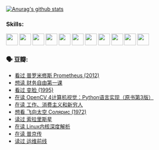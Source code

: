 
[![Anurag's github stats](https://github-readme-stats.vercel.app/api?username=w940853815)](https://github.com/anuraghazra/github-readme-stats)

### Skills:

<code><img height="32" src="https://cdn.jsdelivr.net/npm/simple-icons@v5/icons/python.svg"></code>
<code><img height="32" src="https://cdn.jsdelivr.net/npm/simple-icons@v5/icons/javascript.svg"></code>
<code><img height="32" src="https://cdn.jsdelivr.net/npm/simple-icons@v5/icons/django.svg"></code>
<code><img height="32" src="https://cdn.jsdelivr.net/npm/simple-icons@v5/icons/flask.svg"></code>
<code><img height="32" src="https://cdn.jsdelivr.net/npm/simple-icons@v5/icons/vuetify.svg"></code>
<code><img height="32" src="https://cdn.jsdelivr.net/npm/simple-icons@v5/icons/git.svg"></code>
<code><img height="32" src="https://cdn.jsdelivr.net/npm/simple-icons@v5/icons/docker.svg"></code>
<code><img height="32" src="https://cdn.jsdelivr.net/npm/simple-icons@v5/icons/postgresql.svg"></code>
<code><img height="32" src="https://cdn.jsdelivr.net/npm/simple-icons@v5/icons/elasticsearch.svg"></code>
<code><img height="32" src="https://cdn.jsdelivr.net/npm/simple-icons@v5/icons/macos.svg"></code>
<code><img height="32" src="https://cdn.jsdelivr.net/npm/simple-icons@v5/icons/linux.svg"></code>

### 🗣 豆瓣:

<!-- DOUBAN-ACTIVITIES:START -->
- [看过 普罗米修斯 Prometheus‎ (2012)](https://www.douban.com/people/136069238/status/3795487470/?_i=47392594)
- [想读 财务自由第一课](https://www.douban.com/people/136069238/status/3794955007/?_i=47392594)
- [看过 变脸‎ (1995)](https://www.douban.com/people/136069238/status/3794210254/?_i=47392594)
- [在读 OpenCV 4计算机视觉：Python语言实现（原书第3版）](https://www.douban.com/people/136069238/status/3794059733/?_i=47392594)
- [在读 工作、消费主义和新穷人](https://www.douban.com/people/136069238/status/3793862963/?_i=47392594)
- [想看 飞向太空 Солярис‎ (1972)](https://www.douban.com/people/136069238/status/3792219567/?_i=47392594)
- [读过 索拉里斯星](https://www.douban.com/people/136069238/status/3792213928/?_i=47392594)
- [在读 Linux内核深度解析](https://www.douban.com/people/136069238/status/3790997133/?_i=47392594)
- [在读 普京传](https://www.douban.com/people/136069238/status/3786411478/?_i=47392594)
- [读过 运维前线](https://www.douban.com/people/136069238/status/3786410747/?_i=47392594)
<!-- DOUBAN-ACTIVITIES:END -->
<!--
**w940853815/w940853815** is a ✨ _special_ ✨ repository because its `README.md` (this file) appears on your GitHub profile.

Here are some ideas to get you started:

- 🔭 I’m currently working on ...
- 🌱 I’m currently learning ...
- 👯 I’m looking to collaborate on ...
- 🤔 I’m looking for help with ...
- 💬 Ask me about ...
- 📫 How to reach me: ...
- 😄 Pronouns: ...
- ⚡ Fun fact: ...
-->
